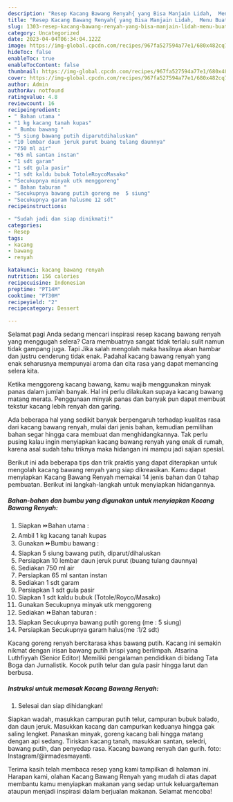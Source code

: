 ```yaml
---
description: "Resep Kacang Bawang Renyah{ yang Bisa Manjain Lidah,  Menu Buat lebaran"
title: "Resep Kacang Bawang Renyah{ yang Bisa Manjain Lidah,  Menu Buat lebaran"
slug: 1303-resep-kacang-bawang-renyah-yang-bisa-manjain-lidah-menu-buat-lebaran
category: Uncategorized
date: 2023-04-04T06:34:04.122Z
image: https://img-global.cpcdn.com/recipes/967fa527594a77e1/680x482cq70/kacang-bawang-renyah-foto-resep-utama.jpg
hideToc: false
enableToc: true
enableTocContent: false
thumbnail: https://img-global.cpcdn.com/recipes/967fa527594a77e1/680x482cq70/kacang-bawang-renyah-foto-resep-utama.jpg
cover: https://img-global.cpcdn.com/recipes/967fa527594a77e1/680x482cq70/kacang-bawang-renyah-foto-resep-utama.jpg
author: Admin
authorAv: notfound
ratingvalue: 4.8
reviewcount: 16
recipeingredient:
- " Bahan utama "
- "1 kg kacang tanah kupas"
- " Bumbu bawang "
- "5 siung bawang putih diparutdihaluskan"
- "10 lembar daun jeruk purut buang tulang daunnya"
- "750 ml air"
- "65 ml santan instan"
- "1 sdt garam"
- "1 sdt gula pasir"
- "1 sdt kaldu bubuk TotoleRoycoMasako"
- "Secukupnya minyak utk menggoreng"
- " Bahan taburan "
- "Secukupnya bawang putih goreng me  5 siung"
- "Secukupnya garam halusme 12 sdt"
recipeinstructions:

- "Sudah jadi dan siap dinikmati!"
categories:
- Resep
tags:
- kacang
- bawang
- renyah

katakunci: kacang bawang renyah 
nutrition: 156 calories
recipecuisine: Indonesian
preptime: "PT14M"
cooktime: "PT30M"
recipeyield: "2"
recipecategory: Dessert

---
```



Selamat pagi Anda sedang mencari inspirasi resep kacang bawang renyah yang menggugah selera? Cara membuatnya sangat tidak terlalu sulit namun tidak gampang juga. Tapi Jika salah mengolah maka hasilnya akan hambar dan justru cenderung tidak enak. Padahal kacang bawang renyah yang enak seharusnya mempunyai aroma dan cita rasa yang dapat memancing selera kita.


Ketika menggoreng kacang bawang, kamu wajib menggunakan minyak panas dalam jumlah banyak. Hal ini perlu dilakukan supaya kacang bawang matang merata. Penggunaan minyak panas dan banyak pun dapat membuat tekstur kacang lebih renyah dan garing.

Ada beberapa hal yang sedikit banyak berpengaruh terhadap kualitas rasa dari kacang bawang renyah, mulai dari jenis bahan, kemudian pemilihan bahan segar hingga cara membuat dan menghidangkannya. Tak perlu pusing kalau ingin menyiapkan kacang bawang renyah yang enak di rumah, karena asal sudah tahu triknya maka hidangan ini mampu jadi sajian spesial.


Berikut ini ada beberapa tips dan trik praktis yang dapat diterapkan untuk mengolah kacang bawang renyah yang siap dikreasikan. Kamu dapat menyiapkan Kacang Bawang Renyah memakai 14 jenis bahan dan 0 tahap pembuatan. Berikut ini langkah-langkah untuk menyiapkan hidangannya.

<!--inarticleads1-->

##### Bahan-bahan dan bumbu yang digunakan untuk menyiapkan Kacang Bawang Renyah:

1. Siapkan  ⏩Bahan utama :
1. Ambil 1 kg kacang tanah kupas
1. Gunakan  ⏩Bumbu bawang :
1. Siapkan 5 siung bawang putih, diparut/dihaluskan
1. Persiapkan 10 lembar daun jeruk purut (buang tulang daunnya)
1. Sediakan 750 ml air
1. Persiapkan 65 ml santan instan
1. Sediakan 1 sdt garam
1. Persiapkan 1 sdt gula pasir
1. Siapkan 1 sdt kaldu bubuk (Totole/Royco/Masako)
1. Gunakan Secukupnya minyak utk menggoreng
1. Sediakan  ⏩Bahan taburan :
1. Siapkan Secukupnya bawang putih goreng (me : 5 siung)
1. Persiapkan Secukupnya garam halus(me :1/2 sdt)


Kacang goreng renyah bercitarasa khas bawang putih. Kacang ini semakin nikmat dengan irisan bawang putih krispi yang berlimpah. Atsarina Luthfiyyah (Senior Editor) Memiliki pengalaman pendidikan di bidang Tata Boga dan Jurnalistik. Kocok putih telur dan gula pasir hingga larut dan berbusa. 

<!--inarticleads2-->

##### Instruksi untuk memasak Kacang Bawang Renyah:


1. Selesai dan siap dihidangkan!

Siapkan wadah, masukkan campuran putih telur, campuran bubuk balado, dan daun jeruk. Masukkan kacang dan campurkan keduanya hingga gak saling lengket. Panaskan minyak, goreng kacang bali hingga matang dengan api sedang. Tiriskan kacang tanah, masukkan santan, seledri, bawang putih, dan penyedap rasa. Kacang bawang renyah dan gurih. foto: Instagram/@irmadesmayanti. 

Terima kasih telah membaca resep yang kami tampilkan di halaman ini. Harapan kami, olahan Kacang Bawang Renyah yang mudah di atas dapat membantu kamu menyiapkan makanan yang sedap untuk keluarga/teman ataupun menjadi inspirasi dalam berjualan makanan. Selamat mencoba!

